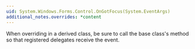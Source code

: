 ```yaml
---
uid: System.Windows.Forms.Control.OnGotFocus(System.EventArgs)
additional_notes.overrides: *content
---
```


<p>When overriding <xref href="System.Windows.Forms.Control.OnGotFocus(System.EventArgs)"></xref> in a derived class, be sure to call the base class's <xref href="System.Windows.Forms.Control.OnGotFocus(System.EventArgs)"></xref> method so that registered delegates receive the event.</p>


